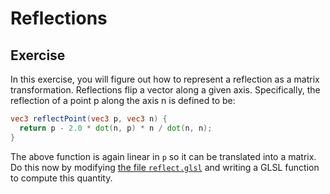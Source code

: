 # Reflections

## Exercise

In this exercise, you will figure out how to represent a reflection as a matrix transformation.  Reflections flip a vector along a given axis.  Specifically, the reflection of a point p along the axis n is defined to be:

```glsl
vec3 reflectPoint(vec3 p, vec3 n) {
  return p - 2.0 * dot(n, p) * n / dot(n, n);
}
```

The above function is again linear in `p` so it can be translated into a matrix.  Do this now by modifying <a href="/open/geom-4" target="_blank">the file `reflect.glsl`</a> and writing a GLSL function to compute this quantity.
